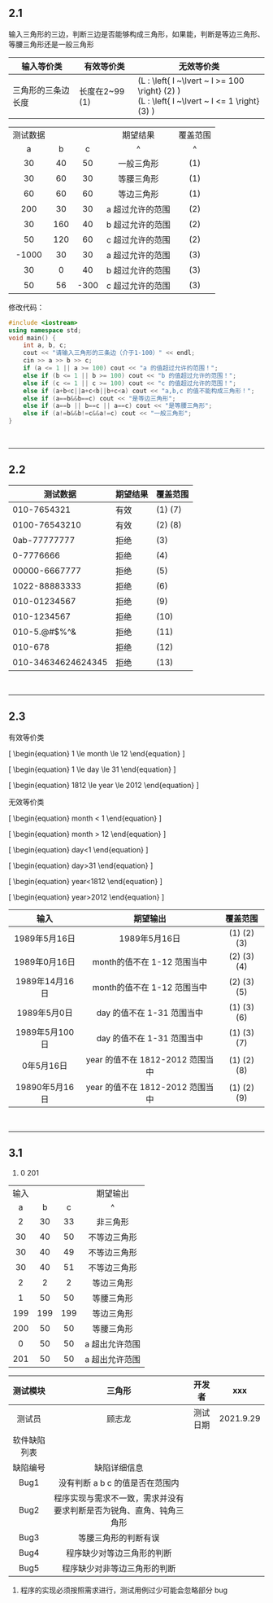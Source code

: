 ## 2.1

输入三角形的三边，判断三边是否能够构成三角形，如果能，判断是等边三角形、等腰三角形还是一般三角形

| 输入等价类         | 有效等价类     | 无效等价类                                                                                                 |
| ------------------ | -------------- | ---------------------------------------------------------------------------------------------------------- |
| 三角形的三条边长度 | 长度在2~99 (1) | \(L : \left\{ l  ~\lvert ~ l >= 100 \right\} (2) \) <br> \(L : \left\{ l  ~\lvert ~ l <= 1 \right\} (3) \) |

|          |       |       |                  |          |
| :------: | :---: | :---: | :--------------: | :------: |
| 测试数据 |       |       |     期望结果     | 覆盖范围 |
|    a     |   b   |   c   |        ^         |    ^     |
|    30    |  40   |  50   |    一般三角形    |   (1)    |
|    30    |  60   |  30   |    等腰三角形    |   (1)    |
|    60    |  60   |  60   |    等边三角形    |   (1)    |
|   200    |  30   |  30   | a 超过允许的范围 |   (2)    |
|    30    |  160  |  40   | b 超过允许的范围 |   (2)    |
|    50    |  120  |  60   | c 超过允许的范围 |   (2)    |
|  -1000   |  30   |  30   | a 超过允许的范围 |   (3)    |
|    30    |   0   |  40   | b 超过允许的范围 |   (3)    |
|    50    |  56   | -300  | c 超过允许的范围 |   (3)    |


修改代码：

```cpp
#include <iostream>
using namespace std; 
void main() {
    int a, b, c;
    cout << "请输入三角形的三条边（介于1-100）" << endl;
    cin >> a >> b >> c;
    if (a <= 1 || a >= 100) cout << "a 的值超过允许的范围！";
    else if (b <= 1 || b >= 100) cout << "b 的值超过允许的范围！";
    else if (c <= 1 || c >= 100) cout << "c 的值超过允许的范围！";
    else if (a+b<c||a+c<b||b+c<a) cout << "a,b,c 的值不能构成三角形！";
    else if (a==b&&b==c) cout << "是等边三角形";
    else if (a==b || b==c || a==c) cout << "是等腰三角形";
    else if (a!=b&&b!=c&&a!=c) cout << "一般三角形";
}
```


<br>


---

## 2.2

| 测试数据           | 期望结果 | 覆盖范围 |
| ------------------ | -------- | -------- |
| 010-7654321        | 有效     | (1) (7)  |
| 0100-76543210      | 有效     | (2) (8)  |
| 0ab-77777777       | 拒绝     | (3)      |
| 0-7776666          | 拒绝     | (4)      |
| 00000-6667777      | 拒绝     | (5)      |
| 1022-88883333      | 拒绝     | (6)      |
| 010-01234567       | 拒绝     | (9)      |
| 010-1234567        | 拒绝     | (10)     |
| 010-5.@#$%^&       | 拒绝     | (11)     |
| 010-678            | 拒绝     | (12)     |
| 010-34634624624345 | 拒绝     | (13)     |

<br>

---

## 2.3

有效等价类

\[
\begin{equation}
1 \le month \le 12
\end{equation}
\]

\[
\begin{equation}
1 \le day \le 31
\end{equation}
\]

\[
\begin{equation}
1812 \le year \le 2012
\end{equation}
\]


无效等价类

\[
\begin{equation}
month < 1
\end{equation}
\]

\[
\begin{equation}
month > 12
\end{equation}
\]

\[
\begin{equation}
day<1
\end{equation}
\]

\[
\begin{equation}
day>31
\end{equation}
\]

\[
\begin{equation}
year<1812
\end{equation}
\]

\[
\begin{equation}
year>2012
\end{equation}
\]


|      输入      |             期望输出             |  覆盖范围   |
| :------------: | :------------------------------: | :---------: |
| 1989年5月16日  |          1989年5月16日           | (1) (2) (3) |
| 1989年0月16日  |   month的值不在 1-12 范围当中    | (2) (3) (4) |
| 1989年14月16日 |   month的值不在 1-12 范围当中    | (2) (3) (5) |
|  1989年5月0日  |    day 的值不在 1-31 范围当中    | (1) (3) (6) |
| 1989年5月100日 |    day 的值不在 1-31 范围当中    | (1) (3) (7) |
|   0年5月16日   | year 的值不在 1812-2012 范围当中 | (1) (2) (8) |
| 19890年5月16日 | year 的值不在 1812-2012 范围当中 | (1) (2) (9) |

<br>

---

## 3.1

1. 0 201

|       |       |       |                |
| :---: | :---: | :---: | :------------: |
| 输入  |       |       |    期望输出    |
|   a   |   b   |   c   |       ^        |
|   2   |  30   |  33   |    非三角形    |
|  30   |  40   |  50   |  不等边三角形  |
|  30   |  40   |  49   |  不等边三角形  |
|  30   |  40   |  51   |  不等边三角形  |
|   2   |   2   |   2   |   等边三角形   |
|   1   |  50   |  50   |   等腰三角形   |
|  199  |  199  |  199  |   等边三角形   |
|  200  |  50   |  50   |   等腰三角形   |
|   0   |  50   |  50   | a 超出允许范围 |
|  201  |  50   |  50   | a 超出允许范围 |


|   测试模块   |                                三角形                                |  开发者  |    xxx    |
| :----------: | :------------------------------------------------------------------: | :------: | :-------: |
|    测试员    |                                顾志龙                                | 测试日期 | 2021.9.29 |
| 软件缺陷列表 |                                                                      |          |           |
|   缺陷编号   |                             缺陷详细信息                             |          |           |
|     Bug1     |                   没有判断 a b c 的值是否在范围内                    |          |           |
|     Bug2     | 程序实现与需求不一致，需求并没有要求判断是否为锐角、直角、钝角三角形 |          |           |
|     Bug3     |                         等腰三角形的判断有误                         |          |           |
|     Bug4     |                      程序缺少对等边三角形的判断                      |          |           |
|     Bug5     |                     程序缺少对非等边三角形的判断                     |          |           |

1. 程序的实现必须按照需求进行，测试用例过少可能会忽略部分 bug
